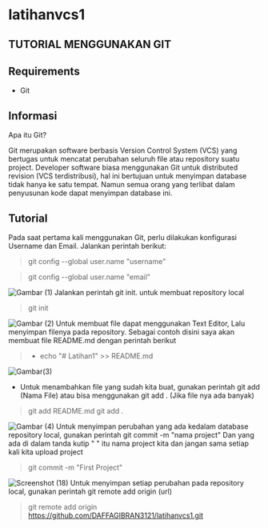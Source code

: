 # latihanvcs1
## TUTORIAL MENGGUNAKAN GIT
## Requirements
* Git
## Informasi
Apa itu Git?

Git merupakan software berbasis Version Control System (VCS) yang bertugas untuk mencatat perubahan seluruh file atau repository suatu project. Developer software biasa menggunakan Git untuk distributed revision (VCS terdistribusi), hal ini bertujuan untuk menyimpan database tidak hanya ke satu tempat. Namun semua orang yang terlibat dalam penyusunan kode dapat menyimpan database ini.

## Tutorial
Pada saat pertama kali menggunakan Git, perlu dilakukan konfigurasi Username dan Email. Jalankan perintah berikut:
>git config --global user.name "username"

>git config --global user.name "email"
 
 ![Gambar (1)](https://user-images.githubusercontent.com/92356397/137681860-4cc56892-8a73-4343-a1f0-2ffd13624c71.png)
 Jalankan perintah git init. untuk membuat repository local
> git init

![Gambar (2)](https://user-images.githubusercontent.com/92356397/137681766-a954b9b3-a437-4608-a21a-163c82d3d946.png)
Untuk membuat file dapat menggunakan Text Editor, Lalu menyimpan filenya pada repository. Sebagai contoh disini saya akan membuat file README.md dengan perintah berikut
> * echo "# Latihan1" >> README.md

![Gambar(3)](https://user-images.githubusercontent.com/92356397/137681674-3e420cd9-1ab9-4588-a07e-e87a3ca2c896.png)
* Untuk menambahkan file yang sudah kita buat, gunakan perintah git add (Nama File) atau bisa menggunakan git add . (Jika file nya ada banyak)
> git add README.md
> git add .

![Gambar (4)](https://user-images.githubusercontent.com/92356397/137681518-7645f7e8-f720-4249-8ee6-c637f43fb41e.png)
Untuk menyimpan perubahan yang ada kedalam database repository local, gunakan perintah git commit -m "nama project"
Dan yang ada di dalam tanda kutip " " itu nama project kita dan jangan sama setiap kali kita upload project
> git commit -m "First Project"

![Screenshot (18)](https://user-images.githubusercontent.com/92356397/137696063-4d0ccfbf-0195-462d-b532-c7dc9b7e0e62.png)
Untuk menyimpan setiap perubahan pada repository local, gunakan perintah git remote add origin (url)
> git remote add origin https://github.com/DAFFAGIBRAN3121/latihanvcs1.git

